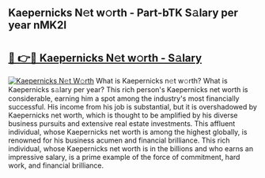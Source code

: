 ## Kaepernicks N𝚎t w𝚘rth - Part-bTK S𝚊lary per year nMK2I

# <h2><a href="http://gc4pw1.nevu.top/?p=Kaepernicks">🔗 👉🔴 Kaepernicks N𝚎t w𝚘rth - S𝚊lary</a></h2>

[![Kaepernicks N𝚎t W𝚘rth](https://i.imgur.com/Oavwk0R.jpeg)](http://gc4pw1.nevu.top/?p=Kaepernicks)
What is Kaepernicks n𝚎t w𝚘rth? What is Kaepernicks s𝚊lary per year?
This rich person's Kaepernicks net worth is considerable, earning him a spot among the industry's most financially successful. His income from his job is substantial, but it is overshadowed by Kaepernicks net worth, which is thought to be amplified by his diverse business pursuits and extensive real estate investments. This affluent individual, whose Kaepernicks net worth is among the highest globally, is renowned for his business acumen and financial brilliance. This rich individual, whose Kaepernicks net worth is in the billions and who earns an impressive salary, is a prime example of the force of commitment, hard work, and financial brilliance.
